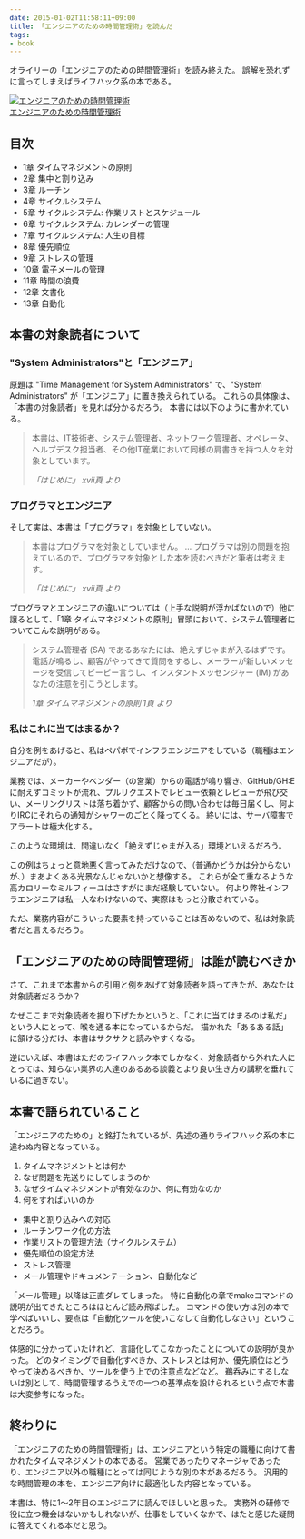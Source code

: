 ```yaml
---
date: 2015-01-02T11:58:11+09:00
title: 「エンジニアのための時間管理術」を読んだ
tags:
- book
---
```

オライリーの「エンジニアのための時間管理術」を読み終えた。
誤解を恐れずに言ってしまえばライフハック系の本である。

[![エンジニアのための時間管理術](http://ecx.images-amazon.com/images/I/51jWtxU0sAL._SL160_.jpg)](http://www.amazon.co.jp/exec/obidos/ASIN/4873113075/hifumiass-22/ref=nosim/)  
[エンジニアのための時間管理術](http://www.amazon.co.jp/exec/obidos/ASIN/4873113075/hifumiass-22/ref=nosim/)

## 目次

- 1章 タイムマネジメントの原則
- 2章 集中と割り込み
- 3章 ルーチン
- 4章 サイクルシステム
- 5章 サイクルシステム: 作業リストとスケジュール
- 6章 サイクルシステム: カレンダーの管理
- 7章 サイクルシステム: 人生の目標
- 8章 優先順位
- 9章 ストレスの管理
- 10章 電子メールの管理
- 11章 時間の浪費
- 12章 文書化
- 13章 自動化

## 本書の対象読者について

### "System Administrators"と「エンジニア」

原題は "Time Management for System Administrators" で、"System Administrators" が「エンジニア」に置き換えられている。
これらの具体像は、「本書の対象読者」を見れば分かるだろう。
本書には以下のように書かれている。

> 本書は、IT技術者、システム管理者、ネットワーク管理者、オペレータ、ヘルプデスク担当者、その他IT産業において同様の肩書きを持つ人々を対象としています。
> 
> *「はじめに」 xvii頁 より*

### プログラマとエンジニア

そして実は、本書は「プログラマ」を対象としていない。

> 本書はプログラマを対象としていません。
> ...
> プログラマは別の問題を抱えているので、プログラマを対象とした本を読むべきだと筆者は考えます。
> 
> *「はじめに」 xvii頁 より*

プログラマとエンジニアの違いについては（上手な説明が浮かばないので）他に譲るとして、「1章 タイムマネジメントの原則」冒頭において、システム管理者についてこんな説明がある。

> システム管理者 (SA) であるあなたには、絶えずじゃまが入るはずです。電話が鳴るし、顧客がやってきて質問をするし、メーラーが新しいメッセージを受信してピーピー言うし、インスタントメッセンジャー (IM) があなたの注意を引こうとします。
> 
> *1章 タイムマネジメントの原則 1頁 より*

### 私はこれに当てはまるか？

自分を例をあげると、私はペパボでインフラエンジニアをしている（職種はエンジニアだが）。

業務では、メーカーやベンダー（の営業）からの電話が鳴り響き、GitHub/GH:E に耐えずコミットが流れ、プルリクエストでレビュー依頼とレビューが飛び交い、メーリングリストは落ち着かず、顧客からの問い合わせは毎日届くし、何よりIRCにそれらの通知がシャワーのごとく降ってくる。
終いには、サーバ障害でアラートは極大化する。

このような環境は、間違いなく「絶えずじゃまが入る」環境といえるだろう。

この例はちょっと意地悪く言ってみただけなので、（普通かどうかは分からないが、）まあよくある光景なんじゃないかと想像する。
これらが全て重なるような高カロリーなミルフィーユはさすがにまだ経験していない。
何より弊社インフラエンジニアは私一人なわけないので、実際はもっと分散されている。

ただ、業務内容がこういった要素を持っていることは否めないので、私は対象読者だと言えるだろう。

## 「エンジニアのための時間管理術」は誰が読むべきか

さて、これまで本書からの引用と例をあげて対象読者を語ってきたが、あなたは対象読者だろうか？

なぜここまで対象読者を掘り下げたかというと、「これに当てはまるのは私だ」という人にとって、喉を通る本になっているからだ。
描かれた「あるある話」に頷ける分だけ、本書はサクサクと読みやすくなる。

逆にいえば、本書はただのライフハック本でしかなく、対象読者から外れた人にとっては、知らない業界の人達のあるある談義とより良い生き方の講釈を垂れているに過ぎない。

## 本書で語られていること

「エンジニアのための」と銘打たれているが、先述の通りライフハック系の本に違わぬ内容となっている。

1. タイムマネジメントとは何か
1. なぜ問題を先送りにしてしまうのか
1. なぜタイムマネジメントが有効なのか、何に有効なのか
1. 何をすればいいのか
  - 集中と割り込みへの対応
  - ルーチンワーク化の方法
  - 作業リストの管理方法（サイクルシステム）
  - 優先順位の設定方法
  - ストレス管理
  - メール管理やドキュメンテーション、自動化など

「メール管理」以降は正直ダレてしまった。
特に自動化の章でmakeコマンドの説明が出てきたところはほとんど読み飛ばした。
コマンドの使い方は別の本で学べばいいし、要点は「自動化ツールを使いこなして自動化しなさい」ということだろう。

体感的に分かっていたけれど、言語化してこなかったことについての説明が良かった。
どのタイミングで自動化すべきか、ストレスとは何か、優先順位はどうやって決めるべきか、ツールを使う上での注意点などなど。
鵜呑みにするしないは別として、時間管理するうえでの一つの基準点を設けられるという点で本書は大変参考になった。

## 終わりに

「エンジニアのための時間管理術」は、エンジニアという特定の職種に向けて書かれたタイムマネジメントの本である。
営業であったりマネージャであったり、エンジニア以外の職種にとっては同じような別の本があるだろう。
汎用的な時間管理の本を、エンジニア向けに最適化した内容となっている。

本書は、特に1〜2年目のエンジニアに読んでほしいと思った。
実務外の研修で役に立つ機会はないかもしれないが、仕事をしていくなかで、はたと感じた疑問に答えてくれる本だと思う。
